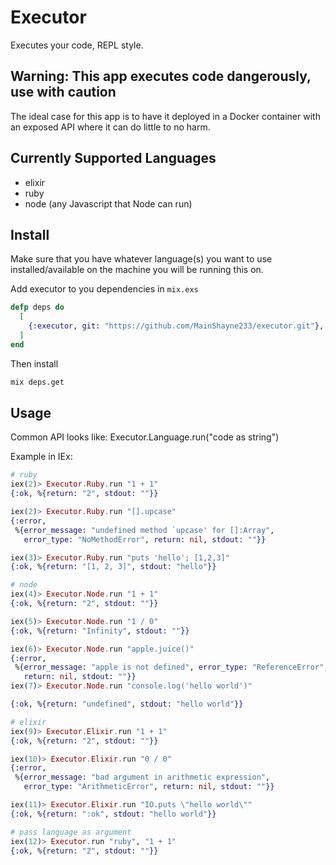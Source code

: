 # Executor

Executes your code, REPL style.

## Warning: This app executes code dangerously, use with caution
The ideal case for this app is to have it deployed in a Docker container with an exposed API where it can do little to no harm.

## Currently Supported Languages
- elixir
- ruby
- node (any Javascript that Node can run)

## Install

Make sure that you have whatever language(s) you want to use
installed/available on the machine you will be running this on.

Add executor to you dependencies in `mix.exs`

```elixir
defp deps do
  [
    {:executor, git: "https://github.com/MainShayne233/executor.git"},
  ]
end

```

Then install
```bash
mix deps.get
```

## Usage

Common API looks like: Executor.Language.run("code as string")

Example in IEx:
```elixir
# ruby
iex(2)> Executor.Ruby.run "1 + 1"
{:ok, %{return: "2", stdout: ""}}

iex(2)> Executor.Ruby.run "[].upcase"
{:error,
 %{error_message: "undefined method `upcase' for []:Array",
   error_type: "NoMethodError", return: nil, stdout: ""}}

iex(3)> Executor.Ruby.run "puts 'hello'; [1,2,3]"
{:ok, %{return: "[1, 2, 3]", stdout: "hello"}}

# node
iex(4)> Executor.Node.run "1 + 1"
{:ok, %{return: "2", stdout: ""}}

iex(5)> Executor.Node.run "1 / 0"
{:ok, %{return: "Infinity", stdout: ""}}

iex(6)> Executor.Node.run "apple.juice()"
{:error,
 %{error_message: "apple is not defined", error_type: "ReferenceError",
   return: nil, stdout: ""}}
iex(7)> Executor.Node.run "console.log('hello world')"        

{:ok, %{return: "undefined", stdout: "hello world"}}

# elixir
iex(9)> Executor.Elixir.run "1 + 1"
{:ok, %{return: "2", stdout: ""}}

iex(10)> Executor.Elixir.run "0 / 0"
{:error,
 %{error_message: "bad argument in arithmetic expression",
   error_type: "ArithmeticError", return: nil, stdout: ""}}

iex(11)> Executor.Elixir.run "IO.puts \"hello world\""
{:ok, %{return: ":ok", stdout: "hello world"}}

# pass language as argument
iex(12)> Executor.run "ruby", "1 + 1"                 
{:ok, %{return: "2", stdout: ""}}
```
